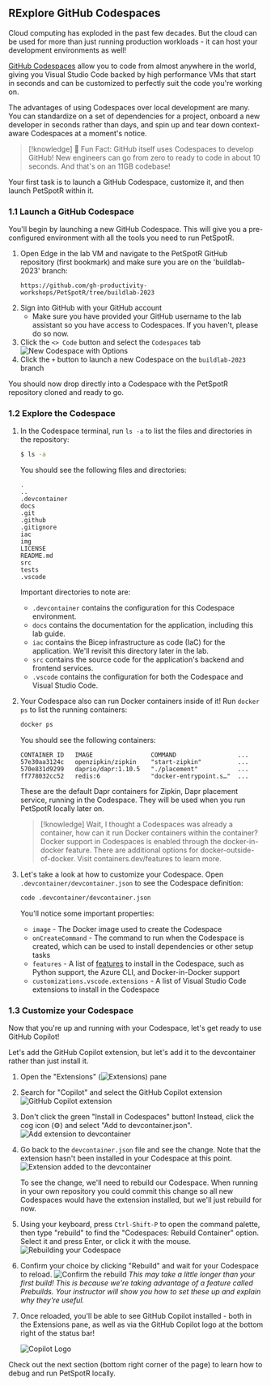 ## RExplore GitHub Codespaces

Cloud computing has exploded in the past few decades. But the cloud can be used for more than just running production workloads - it can host your development environments as well!

[GitHub Codespaces](https://github.com/features/codespaces) allow you to code from almost anywhere in the world, giving you Visual Studio Code backed by high performance VMs that start in seconds and can be customized to perfectly suit the code you're working on.

The advantages of using Codespaces over local development are many. You can standardize on a set of dependencies for a project, onboard a new developer in seconds rather than days, and spin up and tear down context-aware Codespaces at a moment's notice.

>[!knowledge] 🤯 Fun Fact: GitHub itself uses Codespaces to develop GitHub! New engineers can go from zero to ready to code in about 10 seconds. And that's on an 11GB codebase!

Your first task is to launch a GitHub Codespace, customize it, and then launch PetSpotR within it.

### 1.1 Launch a GitHub Codespace

You'll begin by launching a new GitHub Codespace. This will give you a pre-configured environment with all the tools you need to run PetSpotR.

1. Open Edge in the lab VM and navigate to the PetSpotR GitHub repository (first bookmark) and make sure you are on the 'buildlab-2023' branch:
    ```
    https://github.com/gh-productivity-workshops/PetSpotR/tree/buildlab-2023
    ```
2. Sign into GitHub with your GitHub account
    - Make sure you have provided your GitHub username to the lab assistant so you have access to Codespaces. If you haven't, please do so now.
3. Click the `<> Code` button and select the `Codespaces` tab
   ![New Codespace with Options](./images/1-new-codespace.png)
4. Click the `+` button to launch a new Codespace on the `buildlab-2023` branch

You should now drop directly into a Codespace with the PetSpotR repository cloned and ready to go.

### 1.2 Explore the Codespace

1. In the Codespace terminal, run `ls -a` to list the files and directories in the repository:
    
    ```bash
    $ ls -a
    ```

    You should see the following files and directories:

    ```
    .
    ..
    .devcontainer
    docs
    .git
    .github
    .gitignore
    iac
    img
    LICENSE
    README.md
    src
    tests
    .vscode
    ```

    Important directories to note are:

    - `.devcontainer` contains the configuration for this Codespace environment.
    - `docs` contains the documentation for the application, including this lab guide.
    - `iac`  contains the Bicep infrastructure as code (IaC) for the application. We'll revisit this directory later in the lab.
    - `src`  contains the source code for the application's backend and frontend services.
    - `.vscode` contains the configuration for both the Codespace and Visual Studio Code.

2. Your Codespace also can run Docker containers inside of it! Run `docker ps` to list the running containers:
    
    ```bash
    docker ps
    ```

    You should see the following containers:

    ```
    CONTAINER ID   IMAGE                COMMAND                 ...
    57e30aa3124c   openzipkin/zipkin    "start-zipkin"          ...
    570e831d9299   daprio/dapr:1.10.5   "./placement"           ...
    ff778032cc52   redis:6              "docker-entrypoint.s…"  ...
    ```

    These are the default Dapr containers for Zipkin, Dapr placement service, running in the Codespace. They will be used when you run PetSpotR locally later on.

    >[!knowledge] Wait, I thought a Codespaces was already a container, how can it run Docker containers within the container? Docker support in Codespaces is enabled through the docker-in-docker feature. There are additional options for docker-outside-of-docker. Visit containers.dev/features to learn more.

3. Let's take a look at how to customize your Codespace. Open `.devcontainer/devcontainer.json` to see the Codespace definition:

    ```bash
    code .devcontainer/devcontainer.json
    ```

    You'll notice some important properties:
    
    - `image` - The Docker image used to create the Codespace
    - `onCreateCommand` - The command to run when the Codespace is created, which can be used to install dependencies or other setup tasks
    - `features` - A list of [features](https://github.com/devcontainers/features) to install in the Codespace, such as Python support, the Azure CLI, and Docker-in-Docker support
    - `customizations.vscode.extensions` - A list of Visual Studio Code extensions to install in the Codespace

### 1.3 Customize your Codespace

Now that you're up and running with your Codespace, let's get ready to use GitHub Copilot!

Let's add the GitHub Copilot extension, but let's add it to the devcontainer rather than just install it.

1. Open the "Extensions" (![Extensions](images/extensions.png)) pane
2. Search for "Copilot" and select the GitHub Copilot extension
![GitHub Copilot extension](images/8-copilot-extension.png)
3. Don't click the green "Install in Codespaces" button! Instead, click the cog icon (⚙️) and select "Add to devcontainer.json".
![Add extension to devcontainer](images/9-copilot-extension-devcontainer.png)
4. Go back to the `devcontainer.json` file and see the change. Note that the extension hasn't been installed in your Codespace at this point.
![Extension added to the devcontainer](images/10-copilot-devcontainer-change.png)

    To see the change, we'll need to rebuild our Codespace. When running in your own repository you could commit this change so all new Codespaces would have the extension installed, but we'll just rebuild for now.

5. Using your keyboard, press `Ctrl-Shift-P` to open the command palette, then type "rebuild" to find the "Codespaces: Rebuild Container" option. Select it and press Enter, or click it with the mouse.
![Rebuilding your Codespace](images/11-rebuild-codespace.png)
6. Confirm your choice by clicking "Rebuild" and wait for your Codespace to reload.
![Confirm the rebuild](images/12-rebuild-codespace-confirm.png)
 _This may take a little longer than your first build! This is because we're taking advantage of a feature called Prebuilds. Your instructor will show you how to set these up and explain why they're useful._
7. Once reloaded, you'll be able to see GitHub Copilot installed - both in the Extensions pane, as well as via the GitHub Copilot logo at the bottom right of the status bar!

   ![Copilot Logo](images/13-copilot-icon.png)

Check out the next section (bottom right corner of the page) to learn how to debug and run PetSpotR locally.
